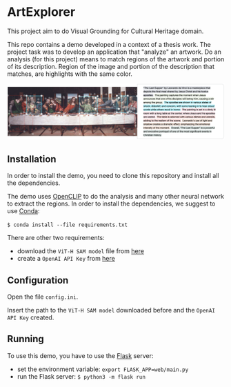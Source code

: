# ArtExplorer
This project aim to do Visual Grounding for Cultural Heritage domain.

This repo contains a demo developed in a context of a thesis work. 
The project task was to develop an application that "analyze" an 
artwork. Do an analysis (for this project) means to
match regions of the artwork and portion of its description. 
Region of the image and portion of the description that matches, 
are highlights with the same color. 

![](img/app-analysis.png)

## Installation
In order to install the demo, you need to clone this repository
and install all the dependencies.

The demo uses [OpenCLIP](https://github.com/mlfoundations/open_clip) to 
do the analysis and many other neural network to extract the 
regions. In order to install the dependencies, we suggest to use [Conda](https://www.anaconda.com):

`$ conda install --file requirements.txt`

There are other two requirements:
 - download the `ViT-H SAM model` file from [here](https://dl.fbaipublicfiles.com/segment_anything/sam_vit_h_4b8939.pth)
 - create a `OpenAI API Key` from [here](https://platform.openai.com)

## Configuration
Open the file `config.ini`. 

Insert the path to the `ViT-H SAM model`
downloaded before and the `OpenAI API Key` created.

## Running
To use this demo, you have to use the [Flask](https://flask.palletsprojects.com/) 
server:

 - set the environment variable: `export FLASK_APP=web/main.py`
 - run the Flask server: `$ python3 -m flask run`